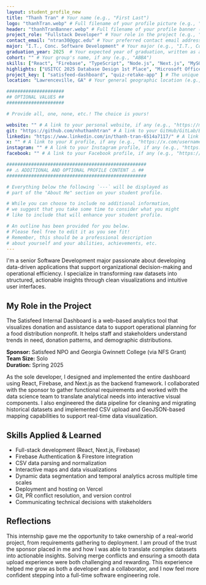 ```yaml
---
layout: student_profile_new
title: "Thanh Tran" # Your name (e.g., "First Last")
logo: "thanhTran.webp" # Full filename of your profile picture (e.g., "firstLastProfile.jpg")
header: "thanhTranBanner.webp" # Full filename of your profile banner (e.g., "firstLastBanner.jpg")
project_role: "Fullstack Developer" # Your role in the project (e.g., "UX Designer")
contact_email: "ntran30@ggc.edu" # Your preferred contact email address (e.g., "flast@ggc.edu")
major: "I.T., Conc. Software Development" # Your major (e.g., "I.T., Conc. Software Development")
graduation_year: 2025  # Your expected year of graduation, written as an integer (e.g., 2025)
cohort: "" # Your group's name, if any (e.g., "ABBA")
skills: ["React", "Firebase", "TypeScript", "Node.js", "Next.js", "MySQL", "Data Visualization", "Git"] # A short list of strings of your most notable skills (e.g., [ "Java", "JavaScript" ])
highlights: ["USITCC 2025 Database Design 1st Place", "Microsoft Office 3rd Place", "President’s List"] # A short list of strings of your most notable academic/personal achievements (e.g., [ "President's List", "Dean's List" ])
project_key: [ "satisfeed-dashboard", "quiz-retake-app" ] # The unique value that corresponds to the project you completed (e.g., "chemistry-app")
location: "Lawrenceville, GA" # Your general geographic location (e.g., "Lawrenceville, GA")

#####################
## OPTIONAL VALUES ##
#####################

# Provide all, one, none, etc.! The choice is yours!

website: "" # A link to your personal website, if any (e.g., "https://my-website.com")
git: "https://github.com/nhuthanhtran" # A link to your GitHub/GitLab/Bitbucket/etc. profile, if any (e.g., "https://github.com/username")
linkedin: "https://www.linkedin.com/in/thanh-tran-6514a7117/" # A link to your LinkedIn profile, if any (e.g., "https://linkedin.com/username")
x: "" # A link to your X profile, if any (e.g., "https://x.com/username")
instagram: "" # A link to your Instagram profile, if any (e.g., "https://instagram.com/username")
facebook: "" # A link to your Facebook profile, if any (e.g., "https://facebook.com/username")

###################################################
## ⚠️ ADDITIONAL AND OPTIONAL PROFILE CONTENT ⚠️ ##
###################################################

# Everything below the following `---` will be displayed as
# part of the "About Me" section on your student profile.

# While you can choose to include no additional information,
# we suggest that you take some time to consider what you might
# like to include that will enhance your student profile.

# An outline has been provided for you below.
# Please feel free to edit it as you see fit!
# Remember, this should be a professional description
# about yourself and your abilities, achievements, etc.
---
```


<!-- Include or delete -->
I'm a senior Software Development major passionate about developing data-driven applications that support organizational decision-making and operational efficiency. I specialize in transforming raw datasets into structured, actionable insights through clean visualizations and intuitive user interfaces.

<!-- End delete -->

<!-- Include or delete -->
## My Role in the Project

The Satisfeed Internal Dashboard is a web-based analytics tool that visualizes donation and assistance data to support operational planning for a food distribution nonprofit. It helps staff and stakeholders understand trends in need, donation patterns, and demographic distributions.

**Sponsor:** Satisfeed NPO and Georgia Gwinnett College (via NFS Grant)  
**Team Size:** Solo  
**Duration:** Spring 2025  

As the sole developer, I designed and implemented the entire dashboard using React, Firebase, and Next.js as the backend framework. I collaborated with the sponsor to gather functional requirements and worked with the data science team to translate analytical needs into interactive visual components. I also engineered the data pipeline for cleaning and migrating historical datasets and implemented CSV upload and GeoJSON-based mapping capabilities to support real-time data visualization.
<!-- End delete -->

<!-- Include or delete -->
## Skills Applied & Learned

- Full-stack development (React, Next.js, Firebase)
- Firebase Authentication & Firestore integration
- CSV data parsing and normalization
- Interactive maps and data visualizations
- Dynamic data segmentation and temporal analytics across multiple time scales
- Deployment and hosting on Vercel
- Git, PR conflict resolution, and version control
- Communicating technical decisions with stakeholders

<!-- End delete -->

<!-- Include or delete -->
## Reflections

This internship gave me the opportunity to take ownership of a real-world project, from requirements gathering to deployment. I am proud of the trust the sponsor placed in me and how I was able to translate complex datasets into actionable insights. Solving merge conflicts and ensuring a smooth data upload experience were both challenging and rewarding. This experience helped me grow as both a developer and a collaborator, and I now feel more confident stepping into a full-time software engineering role.
<!-- End delete -->
